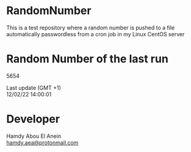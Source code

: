 # RandomNumber    
This is a test repository where a random number is pushed to a file automatically passwordless from a cron job in my Linux CentOS server    
# Random Number of the last run   
5654
      
Last update (GMT +1)    
12/02/22 14:00:01
# Developer    
Hamdy Abou El Anein   
hamdy.aea@protonmail.com
